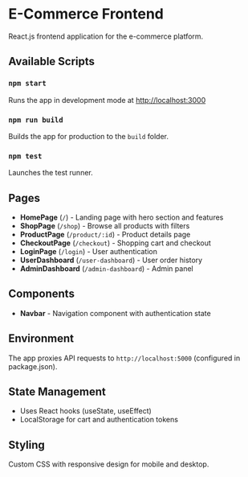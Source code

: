 # E-Commerce Frontend

React.js frontend application for the e-commerce platform.

## Available Scripts

### `npm start`
Runs the app in development mode at [http://localhost:3000](http://localhost:3000)

### `npm run build`
Builds the app for production to the `build` folder.

### `npm test`
Launches the test runner.

## Pages

- **HomePage** (`/`) - Landing page with hero section and features
- **ShopPage** (`/shop`) - Browse all products with filters
- **ProductPage** (`/product/:id`) - Product details page
- **CheckoutPage** (`/checkout`) - Shopping cart and checkout
- **LoginPage** (`/login`) - User authentication
- **UserDashboard** (`/user-dashboard`) - User order history
- **AdminDashboard** (`/admin-dashboard`) - Admin panel

## Components

- **Navbar** - Navigation component with authentication state

## Environment

The app proxies API requests to `http://localhost:5000` (configured in package.json).

## State Management

- Uses React hooks (useState, useEffect)
- LocalStorage for cart and authentication tokens

## Styling

Custom CSS with responsive design for mobile and desktop.

